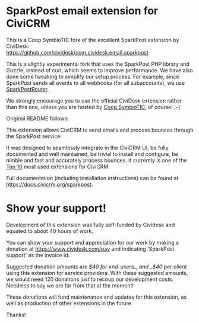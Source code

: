 # SparkPost email extension for CiviCRM

This is a Coop SymbioTIC fork of the excellent SparkPost extension by CiviDesk:  
https://github.com/cividesk/com.cividesk.email.sparkpost

This is a slightly experimental fork that uses the SparkPost PHP library and Guzzle,
instead of curl, which seems to improve performance. We have also done some tweaking
to simplify our setup process. For example, since SparkPost sends all events to all
webhooks (for all subaccounts), we use [SparkPostRouter](https://github.com/coopsymbiotic/coop.symbiotic.sparkpostrouter).

We strongly encourage you to use the official CiviDesk extension rather than this one,
unless you are hosted by [Coop SymbioTIC](https://www.symbiotic.coop/en), of course! ;-)

Original README follows:

This extension allows CiviCRM to send emails and process bounces through the SparkPost service.

It was designed to seamlessly integrate in the CiviCRM UI, be fully documented and well maintained, be trivial to install and configure, be nimble and fast and accurately process bounces.
It currently is one of the [Top 10](https://stats.civicrm.org/?tab=sites) most used extensions for CiviCRM.

Full documentation (including installation instructions) can be found at https://docs.civicrm.org/sparkpost.

# Show your support!

Development of this extension was fully self-funded by Cividesk and equated to about 40 hours of work.

You can show your support and appreciation for our work by making a donation at https://www.cividesk.com/pay and indicating 'SparkPost support' as the invoice id.

Suggested donation amounts are _$40 for end-users_, and _$40 per client_ using this extension for service providers. With these suggested amounts, we would need 120 donations just to recoup our development costs. Needless to say we are far from that at the moment!

These donations will fund maintenance and updates for this extension, as well as production of other extensions in the future.

Thanks!

